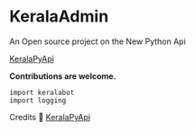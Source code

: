 # KeralaAdmin

An Open source project on the New Python Api

[KeralaPyApi](https://pypi.org/project/KeralaPyApi/)

**Contributions are welcome.**

```
import keralabot
import logging
```

Credits 💖 [KeralaPyApi](http://t.me/Keralasbots)
